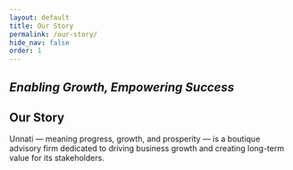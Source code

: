 ```yaml
---
layout: default
title: Our Story
permalink: /our-story/
hide_nav: false
order: 1
---
```


## _Enabling Growth, Empowering Success_

## Our Story
 


Unnati — meaning progress, growth, and prosperity — is a boutique advisory firm dedicated to driving business growth and creating long-term value for its stakeholders.


